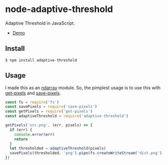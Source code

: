 # node-adaptive-threshold

Adaptive Threshold in JavaScript.

+ [Demo](https://fujiharuka.github.io/adaptive-threshold/demo.html)

## Install

```
$ npm install adaptive-threshold
```

## Usage

I made this as an [ndarray](https://github.com/scijs/ndarray) module. So, the pimplest usage is to use this with [get-pixels](https://github.com/scijs/get-pixels) and [save-pixels](https://github.com/scijs/save-pixels).

```js
const fs = require('fs')
const savePixels = require('save-pixels')
const getPixels = require('get-pixels')
const adaptiveThreshold = require('adaptive-threshold')

getPixels('src.png', (err, pixels) => {
  if (err) {
    console.error(err)
    return
  }
  let thresholded = adaptiveThreshold(pixels)
  savePixels(thresholded, 'png').pipe(fs.createWriteStream('dist.png'))
})
```
